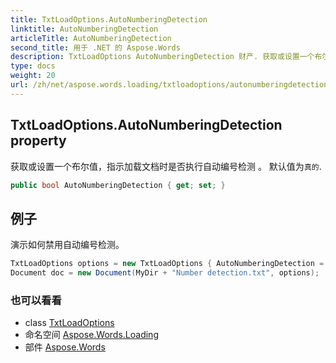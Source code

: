 ```yaml
---
title: TxtLoadOptions.AutoNumberingDetection
linktitle: AutoNumberingDetection
articleTitle: AutoNumberingDetection
second_title: 用于 .NET 的 Aspose.Words
description: TxtLoadOptions AutoNumberingDetection 财产. 获取或设置一个布尔值指示加载文档时是否执行自动编号检测  默认值为真的 在 C#.
type: docs
weight: 20
url: /zh/net/aspose.words.loading/txtloadoptions/autonumberingdetection/
---
```

## TxtLoadOptions.AutoNumberingDetection property

获取或设置一个布尔值，指示加载文档时是否执行自动编号检测 。 默认值为`真的`.

```csharp
public bool AutoNumberingDetection { get; set; }
```

## 例子

演示如何禁用自动编号检测。

```csharp
TxtLoadOptions options = new TxtLoadOptions { AutoNumberingDetection = false };
Document doc = new Document(MyDir + "Number detection.txt", options);
```

### 也可以看看

* class [TxtLoadOptions](../)
* 命名空间 [Aspose.Words.Loading](../../../aspose.words.loading/)
* 部件 [Aspose.Words](../../../)
